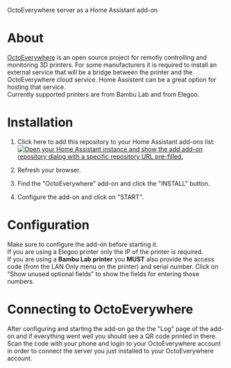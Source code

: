 
OctoEverywhere server as a Home Assistant add-on

# About
[OctoEverywhere](https://octoeverywhere.com/) is an open source project for remotly controlling and monitoring 3D printers. For some manufacturers it is required to install an external service that will be a bridge between the printer and the OctoEverywhere cloud service. Home Assistent can be a great option for hosting that service.  
Currently supported printers are from Bambu Lab and from Elegoo.

# Installation

1. Click here to add this repository to your Home Assistant add-ons list:
  [![Open your Home Assistant instance and show the add add-on repository dialog with a specific repository URL pre-filled.](https://my.home-assistant.io/badges/supervisor_add_addon_repository.svg)](https://my.home-assistant.io/redirect/supervisor_add_addon_repository/?repository_url=https%3A%2F%2Fgithub.com%2ekutner%2Fhass-addons)

2. Refresh your browser.
3. Find the "OctoEverywhere" add-on and click the "INSTALL" button.
4. Configure the add-on and click on "START".

# Configuration
Make sure to configure the add-on before starting it.  
If you are using a Elegoo printer only the IP of the printer is required.  
If you are using a **Bambu Lab printer** you **MUST** also provide the access code (from the LAN Only menu on the printer) and serial number. Click on "Show unused optional fields" to show the fields for entering those numbers.

# Connecting to OctoEverywhere
After configuring and starting the add-on go the the "Log" page of the add-on and if everything went well you should see a QR code printed in there. Scan the code with your phone and login to your OctoEverywhere account in order to connect the server you just installed to your OctoEverywhere account.